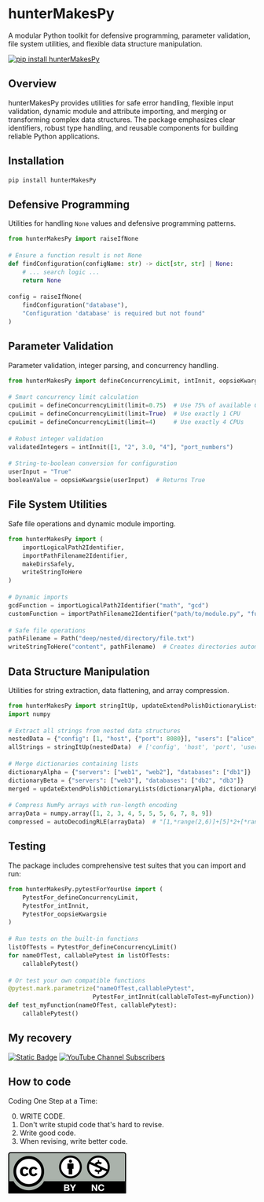 # hunterMakesPy

A modular Python toolkit for defensive programming, parameter validation, file system utilities, and flexible data structure manipulation.

[![pip install hunterMakesPy](https://img.shields.io/badge/pip%20install-hunterMakesPy-gray.svg?colorB=3b434b)](https://pypi.org/project/hunterMakesPy/)

## Overview

hunterMakesPy provides utilities for safe error handling, flexible input validation, dynamic module and attribute importing, and merging or transforming complex data structures. The package emphasizes clear identifiers, robust type handling, and reusable components for building reliable Python applications.

## Installation

```bash
pip install hunterMakesPy
```

## Defensive Programming

Utilities for handling `None` values and defensive programming patterns.

```python
from hunterMakesPy import raiseIfNone

# Ensure a function result is not None
def findConfiguration(configName: str) -> dict[str, str] | None:
    # ... search logic ...
    return None

config = raiseIfNone(
    findConfiguration("database"),
    "Configuration 'database' is required but not found"
)
```

## Parameter Validation

Parameter validation, integer parsing, and concurrency handling.

```python
from hunterMakesPy import defineConcurrencyLimit, intInnit, oopsieKwargsie

# Smart concurrency limit calculation
cpuLimit = defineConcurrencyLimit(limit=0.75)  # Use 75% of available CPUs
cpuLimit = defineConcurrencyLimit(limit=True)  # Use exactly 1 CPU
cpuLimit = defineConcurrencyLimit(limit=4)     # Use exactly 4 CPUs

# Robust integer validation
validatedIntegers = intInnit([1, "2", 3.0, "4"], "port_numbers")

# String-to-boolean conversion for configuration
userInput = "True"
booleanValue = oopsieKwargsie(userInput)  # Returns True
```

## File System Utilities

Safe file operations and dynamic module importing.

```python
from hunterMakesPy import (
    importLogicalPath2Identifier,
    importPathFilename2Identifier,
    makeDirsSafely,
    writeStringToHere
)

# Dynamic imports
gcdFunction = importLogicalPath2Identifier("math", "gcd")
customFunction = importPathFilename2Identifier("path/to/module.py", "functionName")

# Safe file operations
pathFilename = Path("deep/nested/directory/file.txt")
writeStringToHere("content", pathFilename)  # Creates directories automatically
```

## Data Structure Manipulation

Utilities for string extraction, data flattening, and array compression.

```python
from hunterMakesPy import stringItUp, updateExtendPolishDictionaryLists, autoDecodingRLE
import numpy

# Extract all strings from nested data structures
nestedData = {"config": [1, "host", {"port": 8080}], "users": ["alice", "bob"]}
allStrings = stringItUp(nestedData)  # ['config', 'host', 'port', 'users', 'alice', 'bob']

# Merge dictionaries containing lists
dictionaryAlpha = {"servers": ["web1", "web2"], "databases": ["db1"]}
dictionaryBeta = {"servers": ["web3"], "databases": ["db2", "db3"]}
merged = updateExtendPolishDictionaryLists(dictionaryAlpha, dictionaryBeta, destroyDuplicates=True)

# Compress NumPy arrays with run-length encoding
arrayData = numpy.array([1, 2, 3, 4, 5, 5, 5, 6, 7, 8, 9])
compressed = autoDecodingRLE(arrayData)  # "[1,*range(2,6)]+[5]*2+[*range(6,10)]"
```

## Testing

The package includes comprehensive test suites that you can import and run:

```python
from hunterMakesPy.pytestForYourUse import (
    PytestFor_defineConcurrencyLimit,
    PytestFor_intInnit,
    PytestFor_oopsieKwargsie
)

# Run tests on the built-in functions
listOfTests = PytestFor_defineConcurrencyLimit()
for nameOfTest, callablePytest in listOfTests:
    callablePytest()

# Or test your own compatible functions
@pytest.mark.parametrize("nameOfTest,callablePytest",
                        PytestFor_intInnit(callableToTest=myFunction))
def test_myFunction(nameOfTest, callablePytest):
    callablePytest()
```

## My recovery

[![Static Badge](https://img.shields.io/badge/2011_August-Homeless_since-blue?style=flat)](https://HunterThinks.com/support)
[![YouTube Channel Subscribers](https://img.shields.io/youtube/channel/subscribers/UC3Gx7kz61009NbhpRtPP7tw)](https://www.youtube.com/@HunterHogan)

## How to code

Coding One Step at a Time:

0. WRITE CODE.
1. Don't write stupid code that's hard to revise.
2. Write good code.
3. When revising, write better code.

[![CC-BY-NC-4.0](https://github.com/hunterhogan/hunterMakesPy/blob/main/CC-BY-NC-4.0.svg)](https://creativecommons.org/licenses/by-nc/4.0/)
